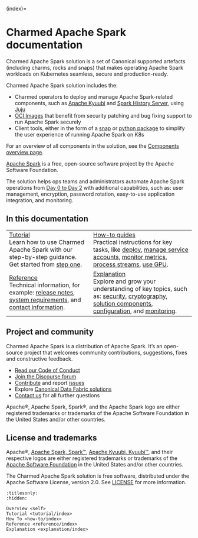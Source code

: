 (index)=
# Charmed Apache Spark documentation

Charmed Apache Spark solution is a set of Canonical supported artefacts (including charms, rocks and
snaps) that makes operating Apache Spark workloads on Kubernetes seamless, secure and
production-ready.

Charmed Apache Spark solution includes the:

* Charmed operators to deploy and manage Apache Spark-related components, such as [Apache Kyuubi](https://charmhub.io/kyuubi-k8s) and [Spark History Server](https://charmhub.io/spark-history-server-k8s), using [Juju](https://canonical.com/juju)
* [OCI Images](https://github.com/canonical/charmed-spark-rock/pkgs/container/charmed-spark) that benefit from security patching and bug fixing support to run Apache Spark securely 
* Client tools, either in the form of a [snap](https://snapcraft.io/spark-client) or [python package](https://github.com/canonical/spark-k8s-toolkit-py) to simplify the user experience of running Apache Spark on K8s

For an overview of all components in the solution, see the
[Components overview page](explanation-component-overview).

[Apache Spark](https://spark.apache.org) is a free, open-source software project by the Apache Software Foundation.

The solution helps ops teams and administrators automate Apache Spark operations from
[Day 0 to Day 2](https://codilime.com/blog/day-0-day-1-day-2-the-software-lifecycle-in-the-cloud-age/)
with additional capabilities, such as: user management, encryption, password rotation,
easy-to-use application integration, and monitoring.

## In this documentation

| | |
|--|--|
| [Tutorial](tutorial-introduction)</br> Learn how to use Charmed Apache Spark with our step-by-step guidance. Get started from [step one](tutorial-1-environment-setup). </br> | [How-to guides](how-to-deploy-index) </br> Practical instructions for key tasks, like [deploy](how-to-deploy-index), [manage service accounts](how-to-manage-service-accounts-index), [monitor metrics](how-to-monitoring), [process streams](how-to-streaming-jobs), [use GPU](how-to-use-gpu). |
| [Reference](reference-index) </br> Technical information, for example: [release notes](reference-releases-index), [system requirements](reference-requirements), and [contact information](reference-contacts). | [Explanation](explanation-index) </br> Explore and grow your understanding of key topics, such as: [security](explanation-security), [cryptography](explanation-cryptography), [solution components](explanation-component-overview), [configuration](explanation-configuration), and [monitoring](explanation-monitoring). |

## Project and community

Charmed Apache Spark is a distribution of Apache Spark. It’s an open-source project that welcomes community contributions, suggestions, fixes and constructive feedback.  

- [Read our Code of Conduct](https://ubuntu.com/community/code-of-conduct)  
- [Join the Discourse forum](https://discourse.charmhub.io/tag/spark)  
- [Contribute](https://github.com/canonical/spark-k8s-bundle) and report [issues](https://github.com/canonical/spark-k8s-bundle/issues/new)  
- Explore [Canonical Data Fabric solutions](https://canonical.com/data)  
- [Contact us](https://discourse.charmhub.io/t/13107) for all further questions  

Apache®, Apache Spark, Spark®, and the Apache Spark logo are either registered trademarks or trademarks of the Apache Software Foundation in the United States and/or other countries.  

## License and trademarks

Apache®, [Apache Spark, Spark™](https://spark.apache.org/), [Apache Kyuubi, Kyuubi™](https://kyuubi.apache.org/), and their respective logos are either registered trademarks or trademarks of the [Apache Software Foundation](https://www.apache.org/) in the United States and/or other countries.

The Charmed Apache Spark solution is free software, distributed under the Apache Software License, version 2.0. See [LICENSE](https://github.com/canonical/spark-k8s-bundle/blob/main/LICENSE) for more information.

```{toctree}
:titlesonly:
:hidden:

Overview <self>
Tutorial <tutorial/index>
How To <how-to/index>
Reference <reference/index>
Explanation <explanation/index>
```
